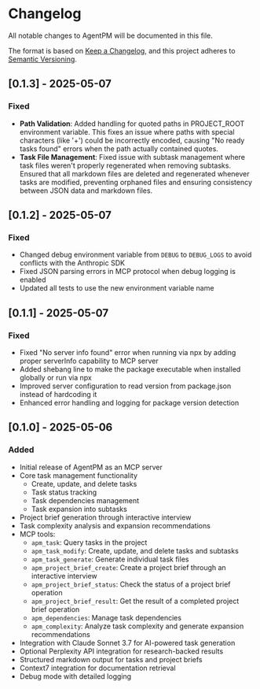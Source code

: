 # Changelog

All notable changes to AgentPM will be documented in this file.

The format is based on [Keep a Changelog](https://keepachangelog.com/en/1.0.0/),
and this project adheres to [Semantic Versioning](https://semver.org/spec/v2.0.0.html).

## [0.1.3] - 2025-05-07

### Fixed

- **Path Validation**: Added handling for quoted paths in PROJECT_ROOT environment variable. This fixes an issue where paths with special characters (like '+') could be incorrectly encoded, causing "No ready tasks found" errors when the path actually contained quotes.
- **Task File Management**: Fixed issue with subtask management where task files weren't properly regenerated when removing subtasks. Ensured that all markdown files are deleted and regenerated whenever tasks are modified, preventing orphaned files and ensuring consistency between JSON data and markdown files.

## [0.1.2] - 2025-05-07

### Fixed

- Changed debug environment variable from `DEBUG` to `DEBUG_LOGS` to avoid conflicts with the Anthropic SDK
- Fixed JSON parsing errors in MCP protocol when debug logging is enabled
- Updated all tests to use the new environment variable name

## [0.1.1] - 2025-05-07

### Fixed

- Fixed "No server info found" error when running via npx by adding proper serverInfo capability to MCP server
- Added shebang line to make the package executable when installed globally or run via npx
- Improved server configuration to read version from package.json instead of hardcoding it
- Enhanced error handling and logging for package version detection

## [0.1.0] - 2025-05-06

### Added

- Initial release of AgentPM as an MCP server
- Core task management functionality
  - Create, update, and delete tasks
  - Task status tracking
  - Task dependencies management
  - Task expansion into subtasks
- Project brief generation through interactive interview
- Task complexity analysis and expansion recommendations
- MCP tools:
  - `apm_task`: Query tasks in the project
  - `apm_task_modify`: Create, update, and delete tasks and subtasks
  - `apm_task_generate`: Generate individual task files
  - `apm_project_brief_create`: Create a project brief through an interactive interview
  - `apm_project_brief_status`: Check the status of a project brief operation
  - `apm_project_brief_result`: Get the result of a completed project brief operation
  - `apm_dependencies`: Manage task dependencies
  - `apm_complexity`: Analyze task complexity and generate expansion recommendations
- Integration with Claude Sonnet 3.7 for AI-powered task generation
- Optional Perplexity API integration for research-backed results
- Structured markdown output for tasks and project briefs
- Context7 integration for documentation retrieval
- Debug mode with detailed logging
